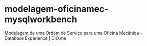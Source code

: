 # modelagem-oficinamec-mysqlworkbench
Modelagem de uma Ordem de Serviço para uma Oficina Mecânica - Database Experience | DIO.me
